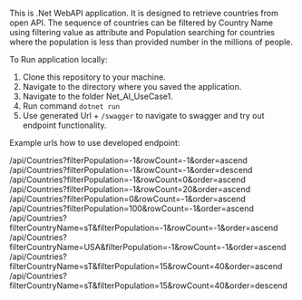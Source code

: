 This is .Net WebAPI application. 
It is designed to retrieve countries from open API.
The sequence of countries can be filtered by Country Name using filtering value as attribute
and Population searching for countries where the population is less than provided number in the millions of people.

To Run application locally: 
1. Clone this repository to your machine.
2. Navigate to the directory where you saved the application.
3. Navigate to the folder Net_AI_UseCase1.
4. Run command `dotnet run`
5. Use generated Url + `/swagger` to navigate to swagger and try out endpoint functionality.

Example urls how to use developed endpoint:

/api/Countries?filterPopulation=-1&rowCount=-1&order=ascend
/api/Countries?filterPopulation=-1&rowCount=-1&order=descend
/api/Countries?filterPopulation=-1&rowCount=0&order=ascend
/api/Countries?filterPopulation=-1&rowCount=20&order=ascend
/api/Countries?filterPopulation=0&rowCount=-1&order=ascend
/api/Countries?filterPopulation=100&rowCount=-1&order=ascend
/api/Countries?filterCountryName=sT&filterPopulation=-1&rowCount=-1&order=ascend
/api/Countries?filterCountryName=USA&filterPopulation=-1&rowCount=-1&order=ascend
/api/Countries?filterCountryName=sT&filterPopulation=15&rowCount=40&order=ascend
/api/Countries?filterCountryName=sT&filterPopulation=15&rowCount=40&order=descend




